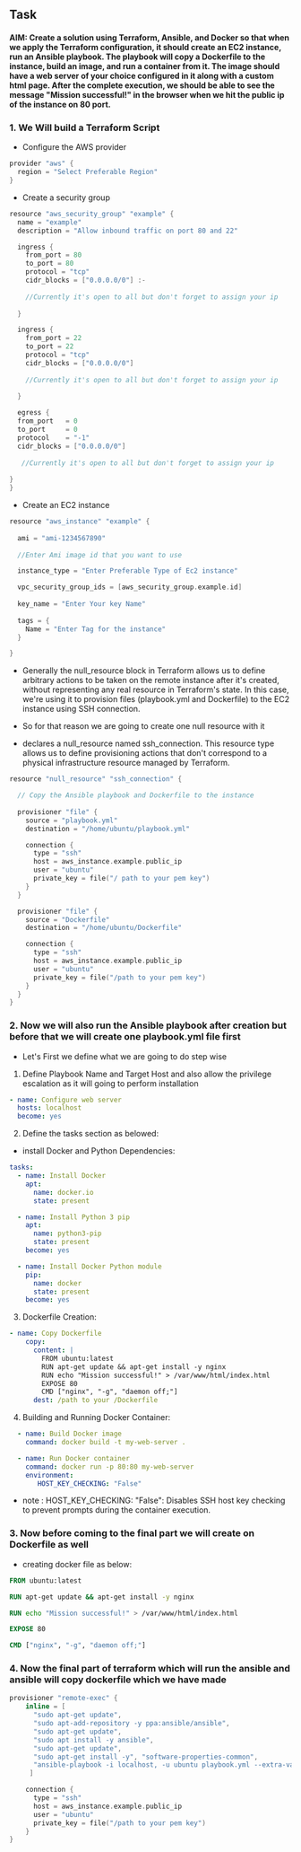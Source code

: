 ## Task 

#### AIM:  Create a solution using Terraform, Ansible, and Docker so that when we apply the Terraform configuration, it should create an EC2 instance, run an Ansible playbook. The playbook will copy a Dockerfile to the instance, build an image, and run a container from it. The image should have a web server of your choice configured in it along with a custom html page. After the complete execution, we should be able to see the message "Mission successful!" in the browser when we hit the public ip of the instance on 80 port.


### 1. We Will build a Terraform Script

+ Configure the AWS provider

```h
provider "aws" {
  region = "Select Preferable Region"
}
```

+ Create a security group

```h
resource "aws_security_group" "example" {
  name = "example"
  description = "Allow inbound traffic on port 80 and 22"

  ingress {
    from_port = 80
    to_port = 80
    protocol = "tcp"
    cidr_blocks = ["0.0.0.0/0"] :- 
    
    //Currently it's open to all but don't forget to assign your ip
 
  }

  ingress {
    from_port = 22
    to_port = 22
    protocol = "tcp"
    cidr_blocks = ["0.0.0.0/0"] 
  
    //Currently it's open to all but don't forget to assign your ip
 
  }

  egress {
  from_port   = 0
  to_port     = 0
  protocol    = "-1"
  cidr_blocks = ["0.0.0.0/0"]   
  
   //Currently it's open to all but don't forget to assign your ip
 
}
}
```
+ Create an EC2 instance

```h
resource "aws_instance" "example" {
  
  ami = "ami-1234567890"  
  
  //Enter Ami image id that you want to use

  instance_type = "Enter Preferable Type of Ec2 instance"

  vpc_security_group_ids = [aws_security_group.example.id]
  
  key_name = "Enter Your key Name"
  
  tags = {
    Name = "Enter Tag for the instance"
  }

}

```

+ Generally the null_resource block in Terraform allows us to define arbitrary actions to be taken on the remote instance after it's created, without representing any real resource in Terraform's state. In this case, we're using it to provision files (playbook.yml and Dockerfile) to the EC2 instance using SSH connection.

+ So for that reason we are going to create one null resource with it 

+ declares a null_resource named ssh_connection. This resource type allows us to define provisioning actions that don't correspond to a physical infrastructure resource managed by Terraform.


```h
resource "null_resource" "ssh_connection" {

  // Copy the Ansible playbook and Dockerfile to the instance
  
  provisioner "file" {
    source = "playbook.yml"
    destination = "/home/ubuntu/playbook.yml"

    connection {
      type = "ssh"
      host = aws_instance.example.public_ip
      user = "ubuntu"  
      private_key = file("/ path to your pem key")
    }
  }

  provisioner "file" {
    source = "Dockerfile"
    destination = "/home/ubuntu/Dockerfile"

    connection {
      type = "ssh"
      host = aws_instance.example.public_ip
      user = "ubuntu"
      private_key = file("/path to your pem key")
    }
  }
}
```
### 2. Now we will also run the Ansible playbook after creation but before that we will create one playbook.yml file first

+ Let's First we define what we are going to do step wise

1. Define Playbook Name and Target Host and also allow the privilege escalation
as it will going to perform installation

```yml
- name: Configure web server
  hosts: localhost
  become: yes
```

2. Define the tasks section as belowed: 

+ install Docker and Python Dependencies:

```yml
tasks:
  - name: Install Docker
    apt:
      name: docker.io
      state: present

  - name: Install Python 3 pip
    apt:
      name: python3-pip
      state: present
    become: yes

  - name: Install Docker Python module
    pip:
      name: docker
      state: present
    become: yes
```
3. Dockerfile Creation:

```yml
- name: Copy Dockerfile
    copy:
      content: |
        FROM ubuntu:latest
        RUN apt-get update && apt-get install -y nginx
        RUN echo "Mission successful!" > /var/www/html/index.html
        EXPOSE 80
        CMD ["nginx", "-g", "daemon off;"]
      dest: /path to your /Dockerfile
```

4. Building and Running Docker Container:

```yml
  - name: Build Docker image
    command: docker build -t my-web-server .

  - name: Run Docker container
    command: docker run -p 80:80 my-web-server
    environment:
       HOST_KEY_CHECKING: "False"
```

+ note : HOST_KEY_CHECKING: "False": Disables SSH host key checking to prevent prompts during the container execution.

### 3. Now before coming to the final part we will create on Dockerfile as well 

+ creating docker file as below:

```Dockerfile
FROM ubuntu:latest

RUN apt-get update && apt-get install -y nginx

RUN echo "Mission successful!" > /var/www/html/index.html

EXPOSE 80

CMD ["nginx", "-g", "daemon off;"]
```

### 4. Now the final part of terraform which will run the ansible and ansible will copy dockerfile which we have made 


```h
provisioner "remote-exec" {
    inline = [
      "sudo apt-get update",
      "sudo apt-add-repository -y ppa:ansible/ansible",
      "sudo apt-get update",
      "sudo apt install -y ansible",
      "sudo apt-get update",
      "sudo apt-get install -y", "software-properties-common",
      "ansible-playbook -i localhost, -u ubuntu playbook.yml --extra-vars 'ANSIBLE_HOST_KEY_CHECKING=False' --private-key=My_key.pem "
     ]

    connection {
      type = "ssh"
      host = aws_instance.example.public_ip
      user = "ubuntu"
      private_key = file("/path to your pem key")
    }
}
```

